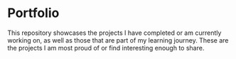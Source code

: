# Portfolio
This repository showcases the projects I have completed or am currently working on, as well as those that are part of my learning journey. These are the projects I am most proud of or find interesting enough to share.
